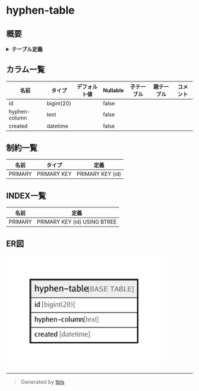 # hyphen-table

## 概要

<details>
<summary><strong>テーブル定義</strong></summary>

```sql
CREATE TABLE `hyphen-table` (
  `id` bigint(20) NOT NULL AUTO_INCREMENT,
  `hyphen-column` text NOT NULL,
  `created` datetime NOT NULL,
  PRIMARY KEY (`id`)
) ENGINE=InnoDB DEFAULT CHARSET=latin1
```

</details>

## カラム一覧

| 名前            | タイプ        | デフォルト値       | Nullable | 子テーブル      | 親テーブル      | コメント     |
| ------------- | ---------- | ------------ | -------- | ---------- | ---------- | -------- |
| id            | bigint(20) |              | false    |            |            |          |
| hyphen-column | text       |              | false    |            |            |          |
| created       | datetime   |              | false    |            |            |          |

## 制約一覧

| 名前      | タイプ         | 定義               |
| ------- | ----------- | ---------------- |
| PRIMARY | PRIMARY KEY | PRIMARY KEY (id) |

## INDEX一覧

| 名前      | 定義                           |
| ------- | ---------------------------- |
| PRIMARY | PRIMARY KEY (id) USING BTREE |

## ER図

![er](hyphen-table.png)

---

> Generated by [tbls](https://github.com/k1LoW/tbls)
